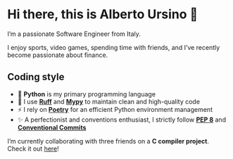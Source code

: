 # Hi there, this is Alberto Ursino 👋

I’m a passionate Software Engineer from Italy. 

I enjoy sports, video games, spending time with friends, and I’ve recently become passionate about finance.

## Coding style

- 🐍 **Python** is my primary programming language
- 🧼 I use **[Ruff](https://github.com/astral-sh/ruff)** and [**Mypy**](https://github.com/python/mypy) to maintain clean and high-quality code
- ⚡ I rely on **[Poetry](https://python-poetry.org/)** for an efficient Python environment management
- ✨ A perfectionist and conventions enthusiast, I strictly follow [**PEP 8**](https://peps.python.org/pep-0008/) and [**Conventional Commits**](https://www.conventionalcommits.org/en/v1.0.0/)

I’m currently collaborating with three friends on a **C compiler project**. Check it out [here](https://github.com/d-u-d-e/c-compiler/tree/develop)!
